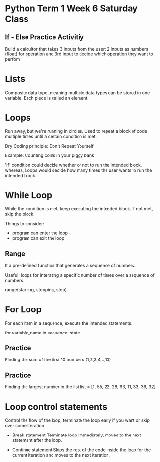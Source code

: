 # Python Term 1 Week 6 Saturday Class

## If - Else Practice Activitiy 
Build a calcultor that takes 3 inputs from the user:
2 inputs as numbers (float) for operation and 3rd input to decide which operation they want to perfom

# Lists
Composite data type, meaning multiple data types can be stored in one variable.
Each piece is called an element.

# Loops
Run away, but we're running in circles.
Used to repeat a block of code multiple times until  a certain condition is met.

Dry Coding principle: Don't Repeat Yourself

Example: Counting coins in your piggy bank

'If' condition could decide whether or not to run the intended block. whereas,
Loops would decide how many times the user wants to run the intended block

# While Loop
While the condition is met, keep executing the intended block. If not met, skip the block.

Things to consider:
* program can enter the loop
* program can exit the loop

## Range
It a pre-defined function that generates a sequence of numbers.

Useful: loops for interating a specific number of times over a sequence of numbers.

range(starting, stopping, step)

# For Loop
For each item in a sequence, execute the intended statements.

for variable_name in sequence:
    state

## Practice
Finding the sum of the first 10 numbers (1,2,3,4,..,10)

## Practice
Finding the largest number in the list
list = [1, 55, 22, 28, 93, 11, 33, 36, 32]


# Loop control statements
Control the flow of the loop, terminate the loop early if you want or skip over some iteration

* Break statement
Terminate loop immediately, moves to the next statement after the loop.

* Continue statement
Skips the rest of the code inside the loop for the current iteration and moves to the next iteration.